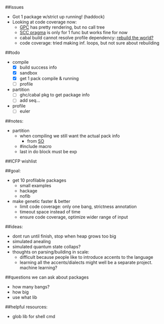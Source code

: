 ##issues
- Got 1 package w/strict up running! (haddock)
- Looking at code coverage now: 
  - [GPC](http://book.realworldhaskell.org/read/testing-and-quality-assurance.html) has pretty rendering, but no call tree
  - [SCC pragma](https://downloads.haskell.org/~ghc/latest/docs/html/users_guide/profiling.html#scc-pragma) is only for 1 func but works fine for now
  - cabal build cannot resolve profile dependency: [rebuild the world?](http://stackoverflow.com/questions/1704421/cabal-not-installing-dependencies-when-needing-profiling-libraries/10397592#10397592)
  - code coverage: tried making inf. loops, but not sure about rebuilding

##todo
- compile
  - [x] build success info 
  - [x] sandbox
  - [x] get 1 pack compile & running
  - [ ] profile
- partition
  - [ ] ghc/cabal pkg to get package info
  - [ ] add seq...
- profile
  - [ ] euler

##notes: 
- partition
  - when compiling we still want the actual pack info
    - from [SO](http://stackoverflow.com/questions/31343246/get-package-version-to-cpp/31343829#31343829)
  - #include macro
  - last in do block must be exp

##ICFP wishlist

##goal: 
- get 10 profilable packages
  - small examples
  - hackage
  - nofib
- make genetic faster & better
  - limit code coverage: only one bang, strictness annotation
  - timeout space instead of time
  - ensure code coverage, optimize wider range of input

##ideas: 
- dont run until finish, stop when heap grows too big
- simulated anealing
- simulated quantum state collaps?
- thoughts on parsing/building in scale: 
  - difficult because people like to introduce accents to the language
  - learning all the accents/dialects might well be a separate project. machine learning?

##questions we can ask about packages
- how many bangs?
- how big
- use what lib

##helpful resources:
- glob lib for shell cmd
